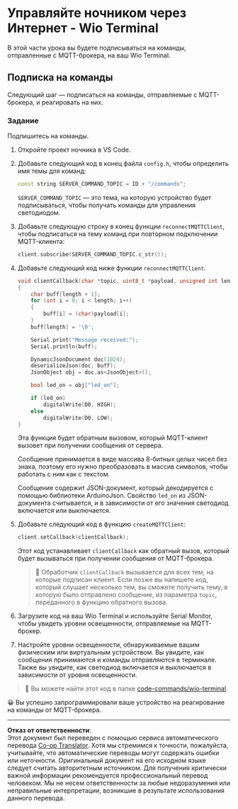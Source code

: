 <!--
CO_OP_TRANSLATOR_METADATA:
{
  "original_hash": "6754c915dae64ba70fcd5e52c37f3adf",
  "translation_date": "2025-08-26T23:20:48+00:00",
  "source_file": "1-getting-started/lessons/4-connect-internet/wio-terminal-commands.md",
  "language_code": "ru"
}
-->
# Управляйте ночником через Интернет - Wio Terminal

В этой части урока вы будете подписываться на команды, отправленные с MQTT-брокера, на ваш Wio Terminal.

## Подписка на команды

Следующий шаг — подписаться на команды, отправляемые с MQTT-брокера, и реагировать на них.

### Задание

Подпишитесь на команды.

1. Откройте проект ночника в VS Code.

1. Добавьте следующий код в конец файла `config.h`, чтобы определить имя темы для команд:

    ```cpp
    const string SERVER_COMMAND_TOPIC = ID + "/commands";
    ```

    `SERVER_COMMAND_TOPIC` — это тема, на которую устройство будет подписываться, чтобы получать команды для управления светодиодом.

1. Добавьте следующую строку в конец функции `reconnectMQTTClient`, чтобы подписаться на тему команд при повторном подключении MQTT-клиента:

    ```cpp
    client.subscribe(SERVER_COMMAND_TOPIC.c_str());
    ```

1. Добавьте следующий код ниже функции `reconnectMQTTClient`.

    ```cpp
    void clientCallback(char *topic, uint8_t *payload, unsigned int length)
    {
        char buff[length + 1];
        for (int i = 0; i < length; i++)
        {
            buff[i] = (char)payload[i];
        }
        buff[length] = '\0';
    
        Serial.print("Message received:");
        Serial.println(buff);
    
        DynamicJsonDocument doc(1024);
        deserializeJson(doc, buff);
        JsonObject obj = doc.as<JsonObject>();
    
        bool led_on = obj["led_on"];
    
        if (led_on)
            digitalWrite(D0, HIGH);
        else
            digitalWrite(D0, LOW);
    }
    ```

    Эта функция будет обратным вызовом, который MQTT-клиент вызовет при получении сообщения от сервера.

    Сообщение принимается в виде массива 8-битных целых чисел без знака, поэтому его нужно преобразовать в массив символов, чтобы работать с ним как с текстом.

    Сообщение содержит JSON-документ, который декодируется с помощью библиотеки ArduinoJson. Свойство `led_on` из JSON-документа считывается, и в зависимости от его значения светодиод включается или выключается.

1. Добавьте следующий код в функцию `createMQTTClient`:

    ```cpp
    client.setCallback(clientCallback);
    ```

    Этот код устанавливает `clientCallback` как обратный вызов, который будет вызываться при получении сообщения от MQTT-брокера.

    > 💁 Обработчик `clientCallback` вызывается для всех тем, на которые подписан клиент. Если позже вы напишете код, который слушает несколько тем, вы сможете получить тему, в которую было отправлено сообщение, из параметра `topic`, переданного в функцию обратного вызова.

1. Загрузите код на ваш Wio Terminal и используйте Serial Monitor, чтобы увидеть уровни освещенности, отправляемые на MQTT-брокер.

1. Настройте уровни освещенности, обнаруживаемые вашим физическим или виртуальным устройством. Вы увидите, как сообщения принимаются и команды отправляются в терминале. Также вы увидите, как светодиод включается и выключается в зависимости от уровня освещенности.

> 💁 Вы можете найти этот код в папке [code-commands/wio-terminal](../../../../../1-getting-started/lessons/4-connect-internet/code-commands/wio-terminal).

😀 Вы успешно запрограммировали ваше устройство на реагирование на команды от MQTT-брокера.

---

**Отказ от ответственности**:  
Этот документ был переведен с помощью сервиса автоматического перевода [Co-op Translator](https://github.com/Azure/co-op-translator). Хотя мы стремимся к точности, пожалуйста, учитывайте, что автоматические переводы могут содержать ошибки или неточности. Оригинальный документ на его исходном языке следует считать авторитетным источником. Для получения критически важной информации рекомендуется профессиональный перевод человеком. Мы не несем ответственности за любые недоразумения или неправильные интерпретации, возникшие в результате использования данного перевода.